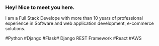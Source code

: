 ### Hey! Nice to meet you here.

I am a Full Stack Develope with more than 10 years of professional experience in Software and web application development, e-commerce solutions. 


#Python #Django #Flask# Django REST Framework #React #AWS 

<!--
**enamhasan/enamhasan** is a ✨ _special_ ✨ repository because its `README.md` (this file) appears on your GitHub profile.

Here are some ideas to get you started:

- 🔭 I’m currently working on ...
- 🌱 I’m currently learning ...
- 👯 I’m looking to collaborate on ...
- 🤔 I’m looking for help with ...
- 💬 Ask me about ...
- 📫 How to reach me: ...
- 😄 Pronouns: ...
- ⚡ Fun fact: ...
-->
